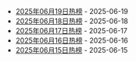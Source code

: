 * [2025年06月19日热榜](https://product-daily.haha.ai/posts/20250619) - 2025-06-19
* [2025年06月18日热榜](https://product-daily.haha.ai/posts/20250618) - 2025-06-18
* [2025年06月17日热榜](https://product-daily.haha.ai/posts/20250617) - 2025-06-17
* [2025年06月16日热榜](https://product-daily.haha.ai/posts/20250616) - 2025-06-16
* [2025年06月15日热榜](https://product-daily.haha.ai/posts/20250615) - 2025-06-15
